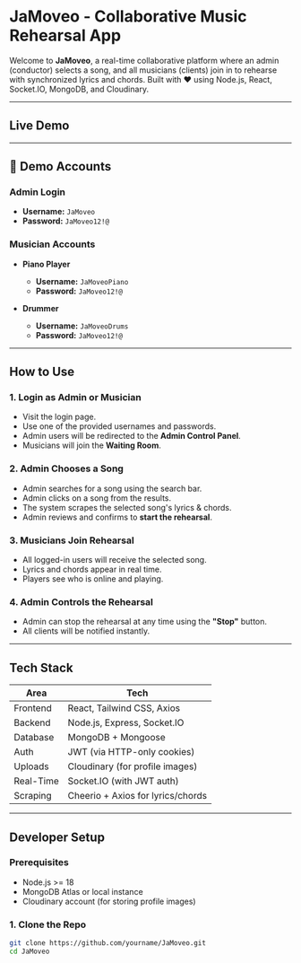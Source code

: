 #  JaMoveo - Collaborative Music Rehearsal App

Welcome to **JaMoveo**, a real-time collaborative platform where an admin (conductor) selects a song, and all musicians (clients) join in to rehearse with synchronized lyrics and chords. Built with ❤️ using Node.js, React, Socket.IO, MongoDB, and Cloudinary.

---

## Live Demo


---

## 👥 Demo Accounts

###  Admin Login
- **Username:** `JaMoveo`
- **Password:** `JaMoveo12!@`

### Musician Accounts
- **Piano Player**
  - **Username:** `JaMoveoPiano`
  - **Password:** `JaMoveo12!@`

- **Drummer**
  - **Username:** `JaMoveoDrums`
  - **Password:** `JaMoveo12!@`

---

##  How to Use

### 1. **Login as Admin or Musician**
- Visit the login page.
- Use one of the provided usernames and passwords.
- Admin users will be redirected to the **Admin Control Panel**.
- Musicians will join the **Waiting Room**.

### 2. **Admin Chooses a Song**
- Admin searches for a song using the search bar.
- Admin clicks on a song from the results.
- The system scrapes the selected song's lyrics & chords.
- Admin reviews and confirms to **start the rehearsal**.

### 3. **Musicians Join Rehearsal**
- All logged-in users will receive the selected song.
- Lyrics and chords appear in real time.
- Players see who is online and playing.

### 4. **Admin Controls the Rehearsal**
- Admin can stop the rehearsal at any time using the **"Stop"** button.
- All clients will be notified instantly.

---

##  Tech Stack

| Area         | Tech                          |
|--------------|-------------------------------|
| Frontend     | React, Tailwind CSS, Axios    |
| Backend      | Node.js, Express, Socket.IO   |
| Database     | MongoDB + Mongoose            |
| Auth         | JWT (via HTTP-only cookies)   |
| Uploads      | Cloudinary (for profile images) |
| Real-Time    | Socket.IO (with JWT auth)     |
| Scraping     | Cheerio + Axios for lyrics/chords |

---

##  Developer Setup

### Prerequisites
- Node.js >= 18
- MongoDB Atlas or local instance
- Cloudinary account (for storing profile images)

### 1. Clone the Repo

```bash
git clone https://github.com/yourname/JaMoveo.git
cd JaMoveo

